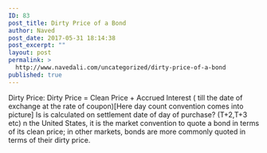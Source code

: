 ```yaml
---
ID: 83
post_title: Dirty Price of a Bond
author: Naved
post_date: 2017-05-31 18:14:38
post_excerpt: ""
layout: post
permalink: >
  http://www.navedali.com/uncategorized/dirty-price-of-a-bond
published: true
---
```

Dirty Price:
Dirty Price = Clean Price + Accrued Interest ( till the date of exchange at the rate of coupon)[Here day count convention comes into picture]
Is is calculated on settlement date of day of purchase? (T+2,T+3 etc)
n the United States, it is the market convention to quote a bond in terms of its clean price; in other markets, bonds are more commonly quoted in terms of their dirty price.